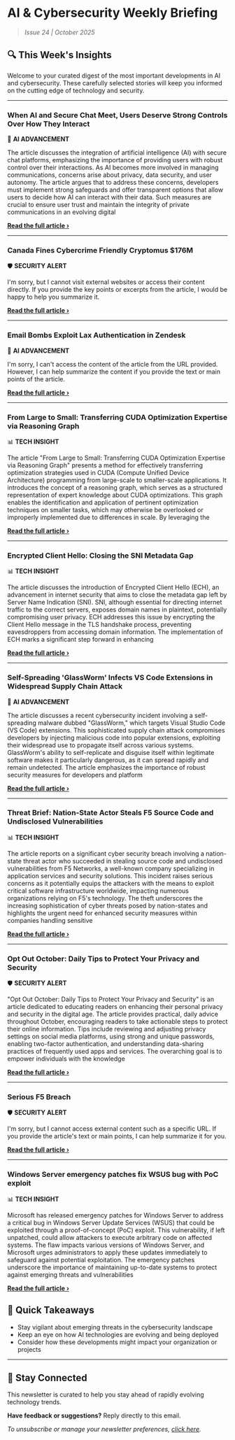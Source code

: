 <!--
  Copyright (c) 2025 Veritas Aequitas Holdings LLC. All rights reserved.
  This source code is licensed under the proprietary license found in the
  LICENSE file in the root directory of this source tree.

  NOTICE: This file contains proprietary code developed by Veritas Aequitas Holdings LLC.
  Unauthorized use, reproduction, or distribution is strictly prohibited.
  For inquiries, contact: contact@veritasandaequitas.com
-->

# AI & Cybersecurity Weekly Briefing
> *Issue 24 | October 2025*

## 🔍 This Week's Insights

Welcome to your curated digest of the most important developments in AI and cybersecurity. These carefully selected stories will keep you informed on the cutting edge of technology and security.

---


### When AI and Secure Chat Meet, Users Deserve Strong Controls Over How They Interact


🧠 **AI ADVANCEMENT**


The article discusses the integration of artificial intelligence (AI) with secure chat platforms, emphasizing the importance of providing users with robust control over their interactions. As AI becomes more involved in managing communications, concerns arise about privacy, data security, and user autonomy. The article argues that to address these concerns, developers must implement strong safeguards and offer transparent options that allow users to decide how AI can interact with their data. Such measures are crucial to ensure user trust and maintain the integrity of private communications in an evolving digital

**[Read the full article ›](https://www.eff.org/deeplinks/2025/10/when-ai-and-secure-chat-meet-users-deserve-strong-controls-over-how-they-interact?utm_source=newsletter&utm_medium=email&utm_campaign=weekly_ai_cybersecurity&utm_content=article_8642)**


---


### Canada Fines Cybercrime Friendly Cryptomus $176M


🛡️ **SECURITY ALERT**


I'm sorry, but I cannot visit external websites or access their content directly. If you provide the key points or excerpts from the article, I would be happy to help you summarize it.

**[Read the full article ›](https://krebsonsecurity.com/2025/10/canada-fines-cybercrime-friendly-cryptomus-176m/?utm_source=newsletter&utm_medium=email&utm_campaign=weekly_ai_cybersecurity&utm_content=article_405)**


---


### Email Bombs Exploit Lax Authentication in Zendesk


🧠 **AI ADVANCEMENT**


I'm sorry, I can't access the content of the article from the URL provided. However, I can help summarize the content if you provide the text or main points of the article.

**[Read the full article ›](https://krebsonsecurity.com/2025/10/email-bombs-exploit-lax-authentication-in-zendesk/?utm_source=newsletter&utm_medium=email&utm_campaign=weekly_ai_cybersecurity&utm_content=article_7235)**


---


### From Large to Small: Transferring CUDA Optimization Expertise via Reasoning Graph


📊 **TECH INSIGHT**


The article "From Large to Small: Transferring CUDA Optimization Expertise via Reasoning Graph" presents a method for effectively transferring optimization strategies used in CUDA (Compute Unified Device Architecture) programming from large-scale to smaller-scale applications. It introduces the concept of a reasoning graph, which serves as a structured representation of expert knowledge about CUDA optimizations. This graph enables the identification and application of pertinent optimization techniques on smaller tasks, which may otherwise be overlooked or improperly implemented due to differences in scale. By leveraging the

**[Read the full article ›](https://arxiv.org/abs/2510.19873?utm_source=newsletter&utm_medium=email&utm_campaign=weekly_ai_cybersecurity&utm_content=article_8658)**


---


### Encrypted Client Hello: Closing the SNI Metadata Gap


📊 **TECH INSIGHT**


The article discusses the introduction of Encrypted Client Hello (ECH), an advancement in internet security that aims to close the metadata gap left by Server Name Indication (SNI). SNI, although essential for directing internet traffic to the correct servers, exposes domain names in plaintext, potentially compromising user privacy. ECH addresses this issue by encrypting the Client Hello message in the TLS handshake process, preventing eavesdroppers from accessing domain information. The implementation of ECH marks a significant step forward in enhancing

**[Read the full article ›](https://cdt.org/insights/encrypted-client-hello-closing-the-sni-metadata-gap/?utm_source=newsletter&utm_medium=email&utm_campaign=weekly_ai_cybersecurity&utm_content=article_9650)**


---


### Self-Spreading 'GlassWorm' Infects VS Code Extensions in Widespread Supply Chain Attack


🧠 **AI ADVANCEMENT**


The article discusses a recent cybersecurity incident involving a self-spreading malware dubbed "GlassWorm," which targets Visual Studio Code (VS Code) extensions. This sophisticated supply chain attack compromises developers by injecting malicious code into popular extensions, exploiting their widespread use to propagate itself across various systems. GlassWorm's ability to self-replicate and disguise itself within legitimate software makes it particularly dangerous, as it can spread rapidly and remain undetected. The article emphasizes the importance of robust security measures for developers and platform

**[Read the full article ›](https://thehackernews.com/2025/10/self-spreading-glassworm-infects-vs.html?utm_source=newsletter&utm_medium=email&utm_campaign=weekly_ai_cybersecurity&utm_content=article_9177)**


---


### Threat Brief: Nation-State Actor Steals F5 Source Code and Undisclosed Vulnerabilities


📊 **TECH INSIGHT**


The article reports on a significant cyber security breach involving a nation-state threat actor who succeeded in stealing source code and undisclosed vulnerabilities from F5 Networks, a well-known company specializing in application services and security solutions. This incident raises serious concerns as it potentially equips the attackers with the means to exploit critical software infrastructure worldwide, impacting numerous organizations relying on F5's technology. The theft underscores the increasing sophistication of cyber threats posed by nation-states and highlights the urgent need for enhanced security measures within companies handling sensitive

**[Read the full article ›](https://unit42.paloaltonetworks.com/nation-state-threat-actor-steals-f5-source-code/?utm_source=newsletter&utm_medium=email&utm_campaign=weekly_ai_cybersecurity&utm_content=article_2420)**


---


### Opt Out October: Daily Tips to Protect Your Privacy and Security


🛡️ **SECURITY ALERT**


"Opt Out October: Daily Tips to Protect Your Privacy and Security" is an article dedicated to educating readers on enhancing their personal privacy and security in the digital age. The article provides practical, daily advice throughout October, encouraging readers to take actionable steps to protect their online information. Tips include reviewing and adjusting privacy settings on social media platforms, using strong and unique passwords, enabling two-factor authentication, and understanding data-sharing practices of frequently used apps and services. The overarching goal is to empower individuals with the knowledge

**[Read the full article ›](https://www.eff.org/deeplinks/2025/09/opt-out-october-daily-tips-protect-your-privacy-and-security?utm_source=newsletter&utm_medium=email&utm_campaign=weekly_ai_cybersecurity&utm_content=article_2714)**


---


### Serious F5 Breach


🛡️ **SECURITY ALERT**


I'm sorry, but I cannot access external content such as a specific URL. If you provide the article's text or main points, I can help summarize it for you.

**[Read the full article ›](https://www.schneier.com/blog/archives/2025/10/serious-f5-breach.html?utm_source=newsletter&utm_medium=email&utm_campaign=weekly_ai_cybersecurity&utm_content=article_1854)**


---


### Windows Server emergency patches fix WSUS bug with PoC exploit


📊 **TECH INSIGHT**


Microsoft has released emergency patches for Windows Server to address a critical bug in Windows Server Update Services (WSUS) that could be exploited through a proof-of-concept (PoC) exploit. This vulnerability, if left unpatched, could allow attackers to execute arbitrary code on affected systems. The flaw impacts various versions of Windows Server, and Microsoft urges administrators to apply these updates immediately to safeguard against potential exploitation. The emergency patches underscore the importance of maintaining up-to-date systems to protect against emerging threats and vulnerabilities

**[Read the full article ›](https://www.bleepingcomputer.com/news/security/microsoft-releases-windows-server-emergency-updates-for-critical-wsus-rce-flaw/?utm_source=newsletter&utm_medium=email&utm_campaign=weekly_ai_cybersecurity&utm_content=article_5684)**




## 📌 Quick Takeaways

- Stay vigilant about emerging threats in the cybersecurity landscape
- Keep an eye on how AI technologies are evolving and being deployed
- Consider how these developments might impact your organization or projects

---

## 🔔 Stay Connected

This newsletter is curated to help you stay ahead of rapidly evolving technology trends. 

**Have feedback or suggestions?** Reply directly to this email.

*To unsubscribe or manage your newsletter preferences, [click here](#).*